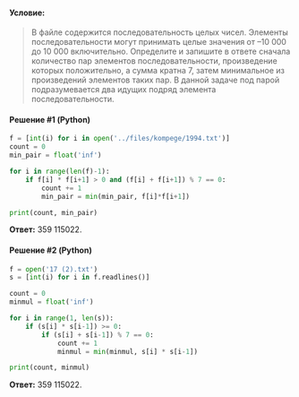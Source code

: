 #### Условие:
> В файле содержится последовательность целых чисел. Элементы последовательности могут принимать целые значения от –10 000 до 10 000 включительно. Определите и запишите в ответе сначала количество пар элементов последовательности, произведение которых положительно, а сумма кратна 7, затем минимальное из произведений элементов таких пар. В данной задаче под парой подразумевается два идущих подряд элемента последовательности.

#### Решение #1 (Python)
```python
f = [int(i) for i in open('../files/kompege/1994.txt')]
count = 0
min_pair = float('inf')

for i in range(len(f)-1):
    if f[i] * f[i+1] > 0 and (f[i] + f[i+1]) % 7 == 0:
        count += 1
        min_pair = min(min_pair, f[i]*f[i+1])

print(count, min_pair)
```

**Ответ:** 359 115022.


#### Решение #2 (Python)
```python
f = open('17 (2).txt')
s = [int(i) for i in f.readlines()]

count = 0
minmul = float('inf')

for i in range(1, len(s)):
    if (s[i] * s[i-1]) >= 0:
        if (s[i] + s[i-1]) % 7 == 0:
            count += 1
            minmul = min(minmul, s[i] * s[i-1])

print(count, minmul)
```
**Ответ:** 359 115022.
